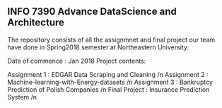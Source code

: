 ## INFO 7390 Advance DataScience and Architecture
The repository consists of all the assignmnet and final project our team have done in Spring2018 semester at Northeastern University.

Date of commence : Jan 2018
Project contents:

Assignment 1 : EDGAR Data Scraping and Cleaning /n
Assignment 2 : Machine-learning-with-Energy-datasets /n
Assignment 3 : Bankruptcy Prediction of Polish Companies /n
Final Project : Insurance Prediction System /n
